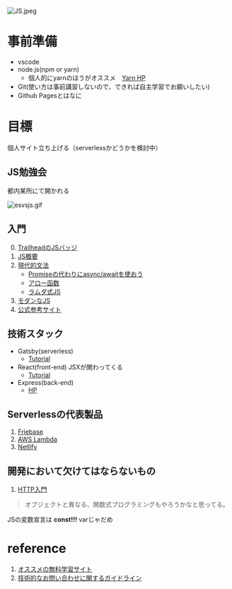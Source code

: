 ![JS.jpeg](https://i.ytimg.com/vi/iLJeGqPVNCY/maxresdefault.jpg)

# 事前準備
* vscode
* node.js(npm or yarn)
    * 個人的にyarnのほうがオススメ　[Yarn HP](https://yarnpkg.com/lang/en/)
* Git(使い方は事前講習しないので、できれば自主学習でお願いしたい)
* Github Pagesとはなに

# 目標
個人サイト立ち上げる（serverlessかどうかを検討中）

## JS勉強会
都内某所にて開かれる

![esvsjs.gif](https://i.imgur.com/mIqFGB9.gif)
## 入門
0. [TrailheadのJSバッジ](https://trailhead.salesforce.com/ja/content/learn/modules/javascript-essentials-salesforce-developers)
1. [JS概要](https://www.slideshare.net/toranoana-lab/node-siryou)
2. [現代的文法](https://jsprimer.net/)
    * [Promiseの代わりにasync/awaitを使おう](https://qiita.com/soarflat/items/1a9613e023200bbebcb3)
    * [アロー函数](https://developer.mozilla.org/ja/docs/Web/JavaScript/Reference/Functions/Arrow_functions)
    * [ラムダ式JS](https://qiita.com/may88seiji/items/4a49c7c78b55d75d693b)
3. [モダンなJS](https://trailhead.salesforce.com/ja/content/learn/modules/modern-javascript-development?trail_id=learn-to-work-with-javascript)
4. [公式参考サイト](https://developer.mozilla.org/ja/docs/Web/JavaScript)

## 技術スタック
* Gatsby(serverless)
    * [Tutorial](https://www.gatsbyjs.org/tutorial/)
* React(front-end) JSXが関わってくる
    * [Tutorial](https://ja.reactjs.org/tutorial/tutorial.html)
* Express(back-end)
    * [HP](https://expressjs.com/ja/) 

## Serverlessの代表製品
1. [Friebase](https://firebase.google.com/?hl=ja)
2. [AWS Lambda](https://aws.amazon.com/jp/serverless/)
3. [Netlify](https://www.netlify.com/)

## 開発において欠けてはならないもの
1. [HTTP入門](http://www.tohoho-web.com/ex/http.htm)

> オブジェクトと異なる、関数式プログラミングもやろうかなと思ってる。
>
JSの変数宣言は __const!!!__ varじゃだめ

# reference
1. [オススメの無料学習サイト](https://www.codecademy.com/)
2. [技術的なお問い合わせに関するガイドライン](https://aws.amazon.com/jp/premiumsupport/tech-support-guidelines/)
